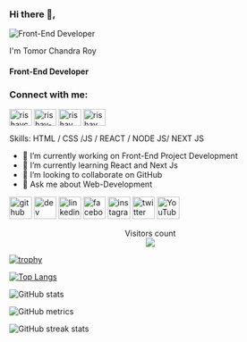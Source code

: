 ### Hi there 👋,

![Front-End Developer](https://i.ibb.co/ckW1sXc/Dark-Chrome-Futuristic-Galaxy-Sci-Fi-Twitch-Banner.png)

 I'm Tomor Chandra Roy
#### Front-End Developer

<h3 align="left">Connect with me:</h3>
<p align="left">
<a href="https://twitter.com/rishavchanda" target="blank"><img align="center" src="https://raw.githubusercontent.com/rahuldkjain/github-profile-readme-generator/master/src/images/icons/Social/twitter.svg" alt="rishavchanda" height="30" width="40" /></a>
<a href="https://linkedin.com/in/rishav-chanda-b89a791b3" target="blank"><img align="center" src="https://raw.githubusercontent.com/rahuldkjain/github-profile-readme-generator/master/src/images/icons/Social/linked-in-alt.svg" alt="rishav-chanda-b89a791b3" height="30" width="40" /></a>
<a href="https://instagram.com/rishav_chanda" target="blank"><img align="center" src="https://raw.githubusercontent.com/rahuldkjain/github-profile-readme-generator/master/src/images/icons/Social/instagram.svg" alt="rishav_chanda" height="30" width="40" /></a>
<a href="https://www.youtube.com/c/rishav chanda" target="blank"><img align="center" src="https://raw.githubusercontent.com/rahuldkjain/github-profile-readme-generator/master/src/images/icons/Social/youtube.svg" alt="rishav chanda" height="30" width="40" /></a>
</p>

Skills:  HTML / CSS /JS / REACT / NODE JS/ NEXT JS

- 🔭 I’m currently working on Front-End Project Development 
- 🌱 I’m currently learning React and Next Js 
- 👯 I’m looking to collaborate on GitHub 
- 💬 Ask me about Web-Development 


[<img src='https://cdn.jsdelivr.net/npm/simple-icons@3.0.1/icons/github.svg' alt='github' height='40'>](https://github.com/TomorChandraRoy)  [<img src='https://cdn.jsdelivr.net/npm/simple-icons@3.0.1/icons/dev-dot-to.svg' alt='dev' height='40'>](https://dev.to/Tomor_roy)  [<img src='https://cdn.jsdelivr.net/npm/simple-icons@3.0.1/icons/linkedin.svg' alt='linkedin' height='40'>](https://www.linkedin.com/in/Tomor_roy/)  [<img src='https://cdn.jsdelivr.net/npm/simple-icons@3.0.1/icons/facebook.svg' alt='facebook' height='40'>](https://www.facebook.com/Tomor_roy)  [<img src='https://cdn.jsdelivr.net/npm/simple-icons@3.0.1/icons/instagram.svg' alt='instagram' height='40'>](https://www.instagram.com/Tomor_roy/)  [<img src='https://cdn.jsdelivr.net/npm/simple-icons@3.0.1/icons/twitter.svg' alt='twitter' height='40'>](https://twitter.com/Tomor_roy)  [<img src='https://cdn.jsdelivr.net/npm/simple-icons@3.0.1/icons/youtube.svg' alt='YouTube' height='40'>](https://www.youtube.com/channel/Tomor_roy) 

<p align="center"> 
  Visitors count<br>
  <img src="https://profile-counter.glitch.me/garimasingh128/count.svg" />
</p>

[![trophy](https://github-profile-trophy.vercel.app/?username=TomorChandraRoy)](https://github.com/ryo-ma/github-profile-trophy)

[![Top Langs](https://github-readme-stats.vercel.app/api/top-langs/?username=TomorChandraRoy)](https://github.com/anuraghazra/github-readme-stats)

![GitHub stats](https://github-readme-stats.vercel.app/api?username=TomorChandraRoy&show_icons=true&count_private=true)  

![GitHub metrics](https://metrics.lecoq.io/TomorChandraRoy)  

![GitHub streak stats](https://streak-stats.demolab.com/?user=TomorChandraRoy)  


